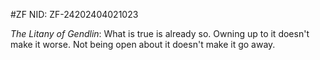 #ZF
NID: ZF-24202404021023

_The Litany of Gendlin_: What is true is already so. Owning up to it doesn't make it worse. Not being open about it doesn't make it go away.